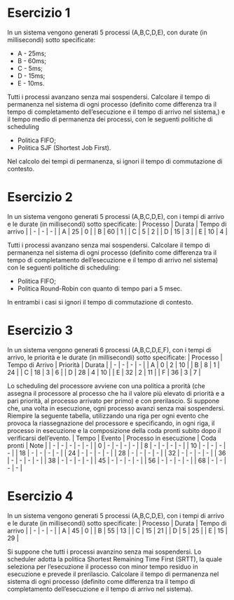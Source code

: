 # Esercizio 1
In un sistema vengono generati 5 processi (A,B,C,D,E), con durate (in millisecondi) sotto specificate:
- A - 25ms;
- B - 60ms;
- C - 5ms;
- D - 15ms;
- E - 10ms.

Tutti i processi avanzano senza mai sospendersi.
Calcolare il tempo di permanenza nel sistema di ogni processo (definito come differenza tra il tempo di
completamento dell’esecuzione e il tempo di arrivo nel sistema,) e il tempo medio di permanenza dei
processi, con le seguenti politiche di scheduling
- Politica FIFO;
- Politica SJF (Shortest Job First).

Nel calcolo dei tempi di permanenza, si ignori il tempo di commutazione di contesto.

# Esercizio 2
In un sistema vengono generati 5 processi (A,B,C,D,E), con i tempi di arrivo e le durate (in
millisecondi) sotto specificate:
| Processo | Durata | Tempo di arrivo |
| - | - | - |
| A | 25 | 0 |
| B | 60 | 1 |
| C | 5 | 2 |
| D | 15 | 3 |
| E | 10 | 4 |

Tutti i processi avanzano senza mai sospendersi.
Calcolare il tempo di permanenza nel sistema di ogni processo (definito come differenza tra il tempo di
completamento dell’esecuzione e il tempo di arrivo nel sistema) con le seguenti politiche di scheduling:
- Politica FIFO;
- Politica Round-Robin con quanto di tempo pari a 5 msec.

In entrambi i casi si ignori il tempo di commutazione di contesto.

# Esercizio 3
In un sistema vengono generati 6 processi (A,B,C,D,E,F), con i tempi di arrivo, le priorità e le durate
(in millisecondi) sotto specificate:
| Processo | Tempo di Arrivo | Priorità | Durata |
|     -    |        -        |    -     |     -  |
| A | 0 | 2 | 10 |
| B | 8 | 1 | 24 |
| C | 18 | 3 | 6 |
| D | 28 | 4 | 10 |
| E | 32 | 2 | 11 |
| F | 36 | 3 | 7 |

Lo scheduling del processore avviene con una politica a prorità (che assegna il processore al processo
che ha il valore più elevato di priorità e a pari priorità, al processo arrivato per primo) e con prerilascio.
Si suppone che, una volta in esecuzione, ogni processo avanzi senza mai sospendersi.
Riempire la seguente tabella, utilizzando una riga per ogni evento che provoca la riassegnazione del
processore e specificando, in ogni riga, il processo in esecuzione e la composizione della coda pronti
subito dopo il verificarsi dell’evento.
| Tempo | Evento | Processo in esecuzione | Coda pronti | Note |
| - | - | - | - | - |
| 0 | - | - | - | - |
| 8 | - | - | - | - |
| 10 | - | - | - | - |
| 18 | - | - | - | - |
| 24 | - | - | - | - |
| 28 | - | - | - | - |
| 32 | - | - | - | - |
| 36 | - | - | - | - |
| 38 | - | - | - | - |
| 45 | - | - | - | - |
| 56 | - | - | - | - |
| 68 | - | - | - | - |

# Esercizio 4
In un sistema vengono generati 5 processi (A,B,C,D,E), con i tempi di arrivo e le durate (in millisecondi) sotto specificate:
| Processo | Durata | Tempo di arrivo |
|     -    |   -    |        -        |
| A | 45 | 0 |
| B | 55 | 13 |
| C | 15 | 21 |
| D | 5 | 25 |
| E | 15 | 29 |

Si suppone che tutti i processi avanzino senza mai sospendersi.
Lo scheduler adotta la politica Shortest Remaining Time First (SRTT), la quale seleziona per l’esecuzione il processo con
minor tempo residuo in esecuzione e prevede il prerilascio.
Calcolare il tempo di permanenza nel sistema di ogni processo (definito come differenza tra il tempo di completamento
dell’esecuzione e il tempo di arrivo nel sistema).

